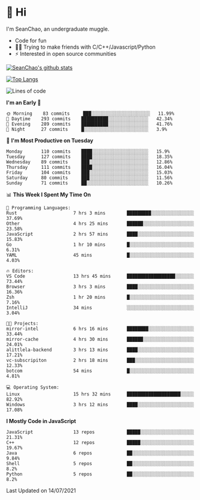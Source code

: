 # 👋 Hi
I'm SeanChao, an undergraduate muggle.

- Code for fun
- 👨‍💻 Trying to make friends with C/C++/Javascript/Python
- ⚡ Interested in open source communities

[![SeanChao's github stats](https://i-github-readme-stats.vercel.app/api?username=seanchao&show_icons=true)](https://github.com/anuraghazra/github-readme-stats)

[![Top Langs](https://i-github-readme-stats.vercel.app/api/top-langs/?username=seanchao&layout=compact)](https://github.com/anuraghazra/github-readme-stats)

<!--START_SECTION:waka-->
![Lines of code](https://img.shields.io/badge/From%20Hello%20World%20I%27ve%20Written-1.6%20million%20lines%20of%20code-blue)

**I'm an Early 🐤** 

```text
🌞 Morning    83 commits     ███░░░░░░░░░░░░░░░░░░░░░░   11.99% 
🌆 Daytime    293 commits    ██████████░░░░░░░░░░░░░░░   42.34% 
🌃 Evening    289 commits    ██████████░░░░░░░░░░░░░░░   41.76% 
🌙 Night      27 commits     █░░░░░░░░░░░░░░░░░░░░░░░░   3.9%

```
📅 **I'm Most Productive on Tuesday** 

```text
Monday       110 commits    ████░░░░░░░░░░░░░░░░░░░░░   15.9% 
Tuesday      127 commits    ████░░░░░░░░░░░░░░░░░░░░░   18.35% 
Wednesday    89 commits     ███░░░░░░░░░░░░░░░░░░░░░░   12.86% 
Thursday     111 commits    ████░░░░░░░░░░░░░░░░░░░░░   16.04% 
Friday       104 commits    ███░░░░░░░░░░░░░░░░░░░░░░   15.03% 
Saturday     80 commits     ███░░░░░░░░░░░░░░░░░░░░░░   11.56% 
Sunday       71 commits     ██░░░░░░░░░░░░░░░░░░░░░░░   10.26%

```


📊 **This Week I Spent My Time On** 

```text
💬 Programming Languages: 
Rust                     7 hrs 3 mins        █████████░░░░░░░░░░░░░░░░   37.69% 
Other                    4 hrs 25 mins       ██████░░░░░░░░░░░░░░░░░░░   23.58% 
JavaScript               2 hrs 57 mins       ████░░░░░░░░░░░░░░░░░░░░░   15.83% 
Go                       1 hr 10 mins        █░░░░░░░░░░░░░░░░░░░░░░░░   6.31% 
YAML                     45 mins             █░░░░░░░░░░░░░░░░░░░░░░░░   4.03%

🔥 Editors: 
VS Code                  13 hrs 45 mins      ██████████████████░░░░░░░   73.44% 
Browser                  3 hrs 3 mins        ████░░░░░░░░░░░░░░░░░░░░░   16.36% 
Zsh                      1 hr 20 mins        █░░░░░░░░░░░░░░░░░░░░░░░░   7.16% 
IntelliJ                 34 mins             ░░░░░░░░░░░░░░░░░░░░░░░░░   3.04%

🐱‍💻 Projects: 
mirror-intel             6 hrs 16 mins       ████████░░░░░░░░░░░░░░░░░   33.44% 
mirror-cache             4 hrs 30 mins       ██████░░░░░░░░░░░░░░░░░░░   24.01% 
alittlela-backend        3 hrs 13 mins       ████░░░░░░░░░░░░░░░░░░░░░   17.21% 
vc-subscripiton          2 hrs 18 mins       ███░░░░░░░░░░░░░░░░░░░░░░   12.33% 
botcom                   54 mins             █░░░░░░░░░░░░░░░░░░░░░░░░   4.81%

💻 Operating System: 
Linux                    15 hrs 32 mins      ████████████████████░░░░░   82.92% 
Windows                  3 hrs 12 mins       ████░░░░░░░░░░░░░░░░░░░░░   17.08%

```

**I Mostly Code in JavaScript** 

```text
JavaScript               13 repos            █████░░░░░░░░░░░░░░░░░░░░   21.31% 
C++                      12 repos            █████░░░░░░░░░░░░░░░░░░░░   19.67% 
Java                     6 repos             ██░░░░░░░░░░░░░░░░░░░░░░░   9.84% 
Shell                    5 repos             ██░░░░░░░░░░░░░░░░░░░░░░░   8.2% 
Python                   5 repos             ██░░░░░░░░░░░░░░░░░░░░░░░   8.2%

```



 Last Updated on 14/07/2021
<!--END_SECTION:waka-->
